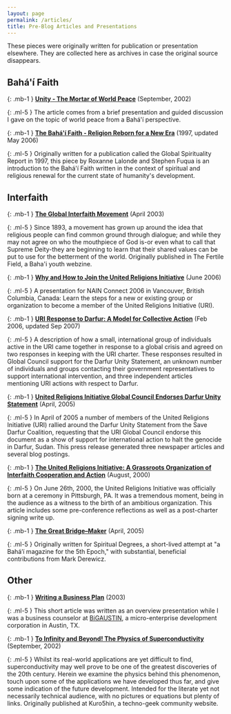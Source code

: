 ```yaml
---
layout: page
permalink: /articles/
title: Pre-Blog Articles and Presentations
---
```


These pieces were originally written for publication or presentation elsewhere.
They are collected here as archives in case the original source disappears.

## Bah&aacute;'&iacute; Faith

{: .mb-1 }
**[Unity - The Mortar of World Peace](/articles/unity-mortar-of-world-peace)** (September, 2002)

{: .ml-5 }
The article comes from a brief presentation and guided discussion I
gave on the topic of world peace from a Bahá'í perspective.

{: .mb-1 }
**[The Bahá'í Faith - Religion Reborn for a New Era](/articles/religion-reborn)** (1997, updated May 2006)

{: .ml-5 }
Originally written for a publication called the Global Spirituality Report in
1997, this piece by Roxanne Lalonde and Stephen Fuqua is an introduction to the
Bahá'í Faith written in the context of spiritual and religious renewal for the
current state of humanity's development.

## Interfaith

{: .mb-1 }
**[The Global Interfaith Movement](/articles/global-interfaith-movement)**
(April 2003)

{: .ml-5 }
Since 1893, a movement has grown up around the idea that religious people can find common ground through dialogue; and while they may not agree on who the mouthpiece of God is-or even what to call that Supreme Deity-they are beginning to learn that their shared values can be put to use for the betterment of the world. Originally published in The Fertile Field, a Baha'i youth webzine.

{: .mb-1 }
**[Why and How to Join the United Religions
Initiative](/articles/why-and-how-join-uri)** (June 2006)

{: .ml-5 }
A presentation for NAIN Connect 2006 in Vancouver, British Columbia, Canada:
Learn the steps for a new or existing group or organization to become a member
of the United Religions Initiative (URI).

{: .mb-1 }
**[URI Response to Darfur: A Model for Collective
Action](/articles/uri-response-to-darfur)** (Feb 2006, updated Sep 2007)

{: .ml-5 }
A description of how a small, international group of individuals active in the
URI came together in response to a global crisis and agreed on two responses in
keeping with the URI charter. These responses resulted in Global Council support
for the Darfur Unity Statement, an unknown number of individuals and groups
contacting their government representatives to support international
intervention, and three independent articles mentioning URI actions with respect
to Darfur.

{: .mb-1 }
**[United Religions Initiative Global Council Endorses Darfur Unity Statement](/articles/uri-statement-on-darfur)** (April, 2005)

{: .ml-5 }
In April of 2005 a number of members of the United Religions Initiative (URI)
rallied around the Darfur Unity Statement from the Save Darfur Coalition,
requesting that the URI Global Council endorse this document as a show of
support for international action to halt the genocide in Darfur, Sudan. This
press release generated three newspaper articles and several blog postings.

{: .mb-1 }
**[The United Religions Initiative: A Grassroots Organization of Interfaith
Cooperation and Action](/articles/uri-grassroots-organization)** (August, 2000)

{: .ml-5 }
On June 26th, 2000, the United Religions Initiative was officially born at a
ceremony in Pittsburgh, PA. It was a tremendous moment, being in the audience as
a witness to the birth of an ambitious organization. This article includes some
pre-conference reflections as well as a post-charter signing write up.

{: .mb-1 }
**[The Great Bridge–Maker](/articles/the-great-bridge-maker)** (April, 2005)

{: .ml-5 }
Originally written for Spiritual Degrees, a short-lived attempt at "a Bahá’í
magazine for the 5th Epoch," with substantial, beneficial contributions from
Mark Derewicz.

## Other

{: .mb-1 }
**[Writing a Business Plan](/articles/writing-business-plan)** (2003)

{: .ml-5 }
This short article was written as an overview presentation while I was a
business counselor at [BiGAUSTIN](https://www.bigaustin.org), a micro-enterprise
development corporation in Austin, TX.

{: .mb-1 }
**[To Infinity and Beyond! The Physics of Superconductivity](/articles/physics-superconductivity)** (September, 2002)

{: .ml-5 }
Whilst its real-world applications are yet difficult to find, superconductivity
may well prove to be one of the greatest discoveries of the 20th century. Herein
we examine the physics behind this phenomenon, touch upon some of the
applications we have developed thus far, and give some indication of the future
development. Intended for the literate yet not necessarily technical audience,
with no pictures or equations but plenty of links. Originally published at
Kuro5hin, a techno-geek community website.
